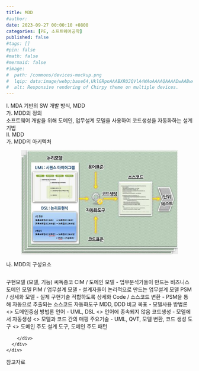 ```yaml
---
title: MDD
#author: 
date: 2023-09-27 00:00:10 +0800
categories: [PE, 소프트웨어공학]
published: false
#tags: []
#pin: false
#math: false
#mermaid: false
#image:
#  path: /commons/devices-mockup.png
#  lqip: data:image/webp;base64,UklGRpoAAABXRUJQVlA4WAoAAAAQAAAADwAABwAAQUxQSDIAAAARL0AmbZurmr57yyIiqE8oiG0bejIYEQTgqiDA9vqnsUSI6H+oAERp2HZ65qP/VIAWAFZQOCBCAAAA8AEAnQEqEAAIAAVAfCWkAALp8sF8rgRgAP7o9FDvMCkMde9PK7euH5M1m6VWoDXf2FkP3BqV0ZYbO6NA/VFIAAAA
#  alt: Responsive rendering of Chirpy theme on multiple devices.
---
```


<div class="post-wrap">
  <div class="para">
    <div class="para-title">
      I. MDA 기반의 SW 개발 방식, MDD
    </div>
    <div class="para-cntnt">
      <div class="para">
        <div class="para-title">
          가. MDD의 정의
        </div>
        <div class="para-cntnt">
            소프트웨어 개발을 위해 도메인, 업무설계 모델을 사용하여 코드생성을 자동화하는 설계기법
        </div>
      </div>
    </div>
  </div>
  
  <div class="para">
    <div class="para-title">
      II. MDD
    </div>
    <div class="para-cntnt">
      <div class="para">
        <div class="para-title">
          가. MDD의 아키텍처
        </div>
        <div class="para-cntnt">
          <figure class="post-figure">
            <img src="/assets/img/posts/MDD.png" alt="MDD">
<!--            <figcaption>Source: Unveiling the Metaverse: Exploring Emerging Trends, Multifaceted Perspectives, and Future Challenges</figcaption>-->
          </figure>
        </div>
      </div>
      <div class="para">
        <div class="para-title">
          나. MDD의 구성요소
        </div>
        <div class="para-cntnt">
          <table class="post-table">
          </table>
          구현모델 (모델, 기능) 씨독종코
  CIM / 도메인 모델 - 업무분석가들이 만드는 비즈니스 도메인 모델
  PIM / 업무설계 모델 - 설계자들이 논리적으로 만드는 업무설계 모델
  PSM / 상세화 모델 - 실제 구현기술 적합하도록 상세화
  Code / 소스코드 변환 - PSM을 통해 자동으로 추출되는 소스코드 
  자동화도구
MDD, DDD 비교
  목표 - 모델사용 방법론 &lt;&gt; 도메인중심 방법론
  언어 - UML, DSL &lt;&gt; 언어에 종속되지 않음
  코드생성 - 모델에서 자동생성 &lt;&gt; 모델과 코드 간의 매핑
  주요기술 - UML, QVT, 모델 변환, 코드 생성 도구 &lt;&gt; 도메인 주도 설계 도구, 도메인 주도 패턴

        </div>
      </div>
    </div>
  </div>

  <div class="refr-wrap">
    <div class="refr-title">
        참고자료
    </div>
    <ol class="refr-list">
    <!--    <li>(나현식, 최대선) <a target="_blank" href="https://scienceon.kisti.re.kr/commons/util/originalView.do?cn=JAKO202225948430499&oCn=JAKO202225948430499&dbt=JAKO&journal=NJOU00291864">메타버스 보안 위협 요소 및 대응 방안 검토</a></li>-->
    <!--    <li>(M. Uddin, S. Manickam, H. Ullah, M. Obaidat and A. Dandoush) <a target="_blank" href="https://ieeexplore.ieee.org/abstract/document/10138386">Unveiling the Metaverse: Exploring Emerging Trends, Multifaceted Perspectives, and Future Challenges</a></li>-->
    </ol>
  </div>
</div>
